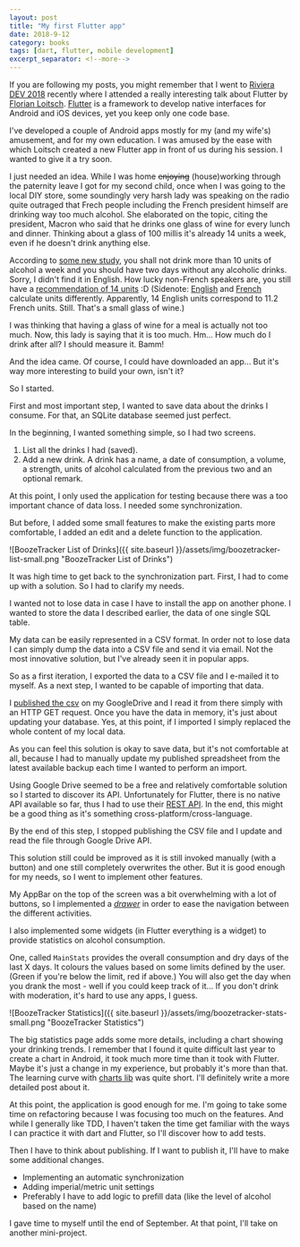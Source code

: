 ```yaml
---
layout: post
title: "My first Flutter app"
date: 2018-9-12
category: books
tags: [dart, flutter, mobile development]
excerpt_separator: <!--more-->
---
```

If you are following my posts, you might remember that I went to [Riviera DEV 2018](/blog/2018/06/01/i-went-to-riviera-dev-2018) recently where I attended a really interesting talk about Flutter by [Florian Loitsch](https://github.com/floitschG). [Flutter](https://flutter.io/) is a framework to develop native interfaces for Android and iOS devices, yet you keep only one code base.
<!--more-->

I've developed a couple of Android apps mostly for my (and my wife's) amusement, and for my own education. I was amused by the ease with which Loitsch created a new Flutter app in front of us during his session. I wanted to give it a try soon.

I just needed an idea. While I was home ~~enjoying~~ (house)working through the paternity leave I got for my second child, once when I was going to the local DIY store, some soundingly very harsh lady was speaking on the radio quite outraged that Frech people including the French president himself are drinking way too much alcohol. She elaborated on the topic, citing the president, Macron who said that he drinks one glass of wine for every lunch and dinner. Thinking about a glass of 100 millis it's already 14 units a week, even if he doesn't drink anything else.

According to [some new study](https://www.bfmtv.com/societe/dix-verres-d-alcool-par-semaine-la-nouvelle-limite-fixee-par-les-experts-1157512.html), you shall not drink more than 10 units of alcohol a week and you should have two days without any alcoholic drinks. Sorry, I didn't find it in English. How lucky non-French speakers are, you still have a [recommendation of 14 units](https://www.drinkaware.co.uk/alcohol-facts/alcoholic-drinks-units/how-much-is-too-much/) :D (Sidenote: [English](https://en.wikipedia.org/wiki/Unit_of_alcohol) and [French](https://fr.wikipedia.org/wiki/Unit%C3%A9_d%27alcool) calculate units differently. Apparently, 14 English units correspond to 11.2 French units. Still. That's a small glass of wine.)

I was thinking that having a glass of wine for a meal is actually not too much. Now, this lady is saying that it is too much. Hm... How much do I drink after all? I should measure it. Bamm!

And the idea came. Of course, I could have downloaded an app... But it's way more interesting to build your own, isn't it?

So I started.

First and most important step, I wanted to save data about the drinks I consume. For that, an SQLite database seemed just perfect.

In the beginning, I wanted something simple, so I had two screens.

1. List all the drinks I had (saved).
2. Add a new drink. A drink has a name, a date of consumption, a volume, a strength, units of alcohol calculated from the previous two and an optional remark.

At this point, I only used the application for testing because there was a too important chance of data loss. I needed some synchronization.

But before, I added some small features to make the existing parts more comfortable, I added an edit and a delete function to the application.

![BoozeTracker List of Drinks]({{ site.baseurl }}/assets/img/boozetracker-list-small.png "BoozeTracker List of Drinks")

It was high time to get back to the synchronization part. First, I had to come up with a solution. So I had to clarify my needs.

I wanted not to lose data in case I have to install the app on another phone. I wanted to store the data I described earlier, the data of one single SQL table.

My data can be easily represented in a CSV format. In order not to lose data I can simply dump the data into a CSV file and send it via email. Not the most innovative solution, but I've already seen it in popular apps.

So as a first iteration, I exported the data to a CSV file and I e-mailed it to myself. As a next step, I wanted to be capable of importing that data.

I [published the csv](https://support.google.com/docs/answer/183965?co=GENIE.Platform%3DDesktop&hl=en) on my GoogleDrive and I read it from there simply with an HTTP GET request. Once you have the data in memory, it's just about updating your database. Yes, at this point, if I imported I simply replaced the whole content of my local data.

As you can feel this solution is okay to save data, but it's not comfortable at all, because I had to manually update my published spreadsheet from the latest available backup each time I wanted to perform an import.

Using Google Drive seemed to be a free and relatively comfortable solution so I started to discover its API. Unfortunately for Flutter, there is no native API available so far, thus I had to use their [REST API](https://developers.google.com/drive/api/v2/about-sdk). In the end, this might be a good thing as it's something cross-platform/cross-language.

By the end of this step, I stopped publishing the CSV file and I update and read the file through Google Drive API.

This solution still could be improved as it is still invoked manually (with a button) and one still completely overwrites the other. But it is good enough for my needs, so I went to implement other features.

My AppBar on the top of the screen was a bit overwhelming with a lot of buttons, so I implemented a [_drawer_](https://flutter.io/cookbook/design/drawer/) in order to ease the navigation between the different activities.

I also implemented some widgets (in Flutter everything is a widget) to provide statistics on alcohol consumption.

One, called `MainStats` provides the overall consumption and dry days of the last X days. It colours the values based on some limits defined by the user. (Green if you're below the limit, red if above.) You will also get the day when you drank the most - well if you could keep track of it... If you don't drink with moderation, it's hard to use any apps, I guess.

![BoozeTracker Statistics]({{ site.baseurl }}/assets/img/boozetracker-stats-small.png "BoozeTracker Statistics")

The big statistics page adds some more details, including a chart showing your drinking trends. I remember that I found it quite difficult last year to create a chart in Android, it took much more time than it took with Flutter. Maybe it's just a change in my experience, but probably it's more than that. The learning curve with [charts lib](https://google.github.io/charts/flutter/gallery.html) was quite short. I'll definitely write a more detailed post about it.

At this point, the application is good enough for me. I'm going to take some time on refactoring because I was focusing too much on the features. And while I generally like TDD, I haven't taken the time get familiar with the ways I can practice it with dart and Flutter, so I'll discover how to add tests.

Then I have to think about publishing. If I want to publish it, I'll have to make some additional changes.
- Implementing an automatic synchronization 
- Adding imperial/metric unit settings
- Preferably I have to add logic to prefill data (like the level of alcohol based on the name)

I gave time to myself until the end of September. At that point, I'll take on another mini-project.